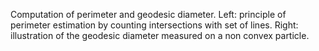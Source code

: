 Computation of perimeter and geodesic diameter. Left: principle of perimeter estimation by counting intersections with set of lines. Right: illustration of the geodesic diameter measured on a non convex particle.
